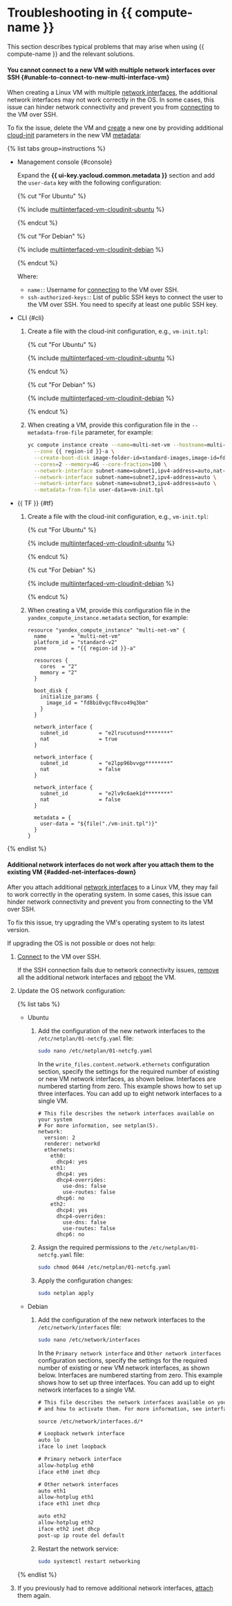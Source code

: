 # Troubleshooting in {{ compute-name }}

This section describes typical problems that may arise when using {{ compute-name }} and the relevant solutions.

#### You cannot connect to a new VM with multiple network interfaces over SSH {#unable-to-connect-to-new-multi-interface-vm}

When creating a Linux VM with multiple [network interfaces](../../compute/concepts/network.md), the additional network interfaces may not work correctly in the OS. In some cases, this issue can hinder network connectivity and prevent you from [connecting](../../compute/operations/vm-connect/ssh.md) to the VM over SSH.

To fix the issue, delete the VM and [create](../../compute/operations/vm-create/create-linux-vm.md) a new one by providing additional [cloud-init](https://cloud-init.io) parameters in the new VM [metadata](../../compute/concepts/vm-metadata.md#keys-processed-in-public-images):

{% list tabs group=instructions %}

- Management console {#console}

   Expand the **{{ ui-key.yacloud.common.metadata }}** section and add the `user-data` key with the following configuration:

   {% cut "For Ubuntu" %}

   {% include [multiinterfaced-vm-cloudinit-ubuntu](../../_includes/compute/multiinterfaced-vm-cloudinit-ubuntu.md) %}

   {% endcut %}

   {% cut "For Debian" %}

   {% include [multiinterfaced-vm-cloudinit-debian](../../_includes/compute/multiinterfaced-vm-cloudinit-debian.md) %}

   {% endcut %}

   Where:
   * `name:`: Username for [connecting](../../compute/operations/vm-connect/ssh.md) to the VM over SSH.
   * `ssh-authorized-keys:`: List of public SSH keys to connect the user to the VM over SSH. You need to specify at least one public SSH key.

- CLI {#cli}

   1. Create a file with the cloud-init configuration, e.g., `vm-init.tpl`:

      {% cut "For Ubuntu" %}

      {% include [multiinterfaced-vm-cloudinit-ubuntu](../../_includes/compute/multiinterfaced-vm-cloudinit-ubuntu.md) %}

      {% endcut %}

      {% cut "For Debian" %}

      {% include [multiinterfaced-vm-cloudinit-debian](../../_includes/compute/multiinterfaced-vm-cloudinit-debian.md) %}

      {% endcut %}

   1. When creating a VM, provide this configuration file in the `--metadata-from-file` parameter, for example:

      ```bash
      yc compute instance create --name=multi-net-vm --hostname=multi-net-vm \
        --zone {{ region-id }}-a \
        --create-boot-disk image-folder-id=standard-images,image-id=fd8bi0vgcf8vco49q3bm \
        --cores=2 --memory=4G --core-fraction=100 \
        --network-interface subnet-name=subnet1,ipv4-address=auto,nat-ip-version=ipv4 \
        --network-interface subnet-name=subnet2,ipv4-address=auto \
        --network-interface subnet-name=subnet3,ipv4-address=auto \
        --metadata-from-file user-data=vm-init.tpl
      ```

- {{ TF }} {#tf}

   1. Create a file with the cloud-init configuration, e.g., `vm-init.tpl`:

      {% cut "For Ubuntu" %}

      {% include [multiinterfaced-vm-cloudinit-ubuntu](../../_includes/compute/multiinterfaced-vm-cloudinit-ubuntu.md) %}

      {% endcut %}

      {% cut "For Debian" %}

      {% include [multiinterfaced-vm-cloudinit-debian](../../_includes/compute/multiinterfaced-vm-cloudinit-debian.md) %}

      {% endcut %}

   1. When creating a VM, provide this configuration file in the `yandex_compute_instance.metadata` section, for example:

      ```hcl
      resource "yandex_compute_instance" "multi-net-vm" {
        name        = "multi-net-vm"
        platform_id = "standard-v2"
        zone        = "{{ region-id }}-a"

        resources {
          cores  = "2"
          memory = "2"
        }

        boot_disk {
          initialize_params {
            image_id = "fd8bi0vgcf8vco49q3bm"
          }
        }

        network_interface {
          subnet_id          = "e2lrucutusnd********"
          nat                = true
        }

        network_interface {
          subnet_id          = "e2lpp96bvvgp********"
          nat                = false
        }

        network_interface {
          subnet_id          = "e2lv9c6aek1d********"
          nat                = false
        }

        metadata = {
          user-data = "${file("./vm-init.tpl")}"
        }
      }
      ```

{% endlist %}

#### Additional network interfaces do not work after you attach them to the existing VM {#added-net-interfaces-down}

After you attach additional [network interfaces](../../compute/concepts/network.md) to a Linux VM, they may fail to work correctly in the operating system. In some cases, this issue can hinder network connectivity and prevent you from connecting to the VM over SSH.

To fix this issue, try upgrading the VM's operating system to its latest version.

If upgrading the OS is not possible or does not help:

1. [Connect](../../compute/operations/vm-connect/ssh.md) to the VM over SSH.

   If the SSH connection fails due to network connectivity issues, [remove](../../compute/operations/vm-control/detach-network-interface.md) all the additional network interfaces and [reboot](../../compute/operations/vm-control/vm-stop-and-start.md#restart) the VM.

1. Update the OS network configuration:

   {% list tabs %}

   - Ubuntu

      1. Add the configuration of the new network interfaces to the `/etc/netplan/01-netcfg.yaml` file:

         ```bash
         sudo nano /etc/netplan/01-netcfg.yaml
         ```

         In the `write_files.content.network.ethernets` configuration section, specify the settings for the required number of existing or new VM network interfaces, as shown below. Interfaces are numbered starting from zero. This example shows how to set up three interfaces. You can add up to eight network interfaces to a single VM.

         ```
         # This file describes the network interfaces available on your system
         # For more information, see netplan(5).
         network:
           version: 2
           renderer: networkd
           ethernets:
             eth0:
               dhcp4: yes
             eth1:
               dhcp4: yes
               dhcp4-overrides:
                 use-dns: false
                 use-routes: false
               dhcp6: no
             eth2:
               dhcp4: yes
               dhcp4-overrides:
                 use-dns: false
                 use-routes: false
               dhcp6: no
         ```

      1. Assign the required permissions to the `/etc/netplan/01-netcfg.yaml` file:

         ```bash
         sudo chmod 0644 /etc/netplan/01-netcfg.yaml
         ```

      1. Apply the configuration changes:

         ```bash
         sudo netplan apply
         ```

   - Debian

      1. Add the configuration of the new network interfaces to the `/etc/network/interfaces` file:

         ```bash
         sudo nano /etc/network/interfaces
         ```

         In the `Primary network interface` and `Other network interfaces` configuration sections, specify the settings for the required number of existing or new VM network interfaces, as shown below. Interfaces are numbered starting from zero. This example shows how to set up three interfaces. You can add up to eight network interfaces to a single VM.

         ```txt
         # This file describes the network interfaces available on your system
         # and how to activate them. For more information, see interfaces(5).

         source /etc/network/interfaces.d/*

         # Loopback network interface
         auto lo
         iface lo inet loopback

         # Primary network interface
         allow-hotplug eth0
         iface eth0 inet dhcp

         # Other network interfaces
         auto eth1
         allow-hotplug eth1
         iface eth1 inet dhcp

         auto eth2
         allow-hotplug eth2
         iface eth2 inet dhcp
         post-up ip route del default
         ```

      1. Restart the network service:

         ```bash
         sudo systemctl restart networking
         ```

   {% endlist %}

1. If you previously had to remove additional network interfaces, [attach](../../compute/operations/vm-control/attach-network-interface.md) them again.